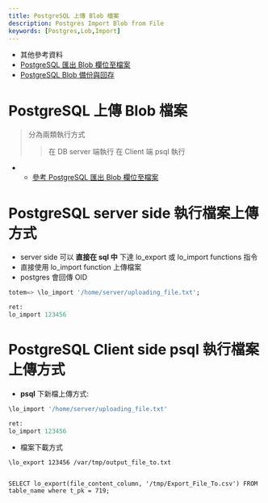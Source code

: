 ```yaml
---
title: PostgreSQL 上傳 Blob 檔案
description: Postgres Import Blob from File
keywords: [Postgres,Lob,Import]
---
```


* 其他參考資料
* [PostgreSQL 匯出 Blob 欄位至檔案](/Postgres_Export_Blob_to_File)
* [PostgreSQL Blob 備份與回存](/Backup_Restore_BLOB_in_Postgres)

# PostgreSQL 上傳 Blob 檔案
> 分為兩類執行方式
>> 在 DB server 端執行
>> 在 Client 端 psql 執行
* * [參考 PostgreSQL 匯出 Blob 欄位至檔案](/Postgres_Export_Blob_to_File)


# PostgreSQL server side 執行檔案上傳方式
* server side 可以 __直接在 sql 中__ 下達 lo_export 或 lo_import functions 指令
* 直接使用 lo_import function 上傳檔案
* postgres 會回傳 OID 

```sql
totem=> \lo_import '/home/server/uploading_file.txt';

ret:
lo_import 123456
```

# PostgreSQL Client side psql 執行檔案上傳方式

* __psql__ 下新檔上傳方式:

```sql
\lo_import '/home/server/uploading_file.txt'

ret:
lo_import 123456
```

* 檔案下載方式

```
\lo_export 123456 /var/tmp/output_file_to.txt


SELECT lo_export(file_content_column, '/tmp/Export_File_To.csv') FROM table_name where t_pk = 719;
```
